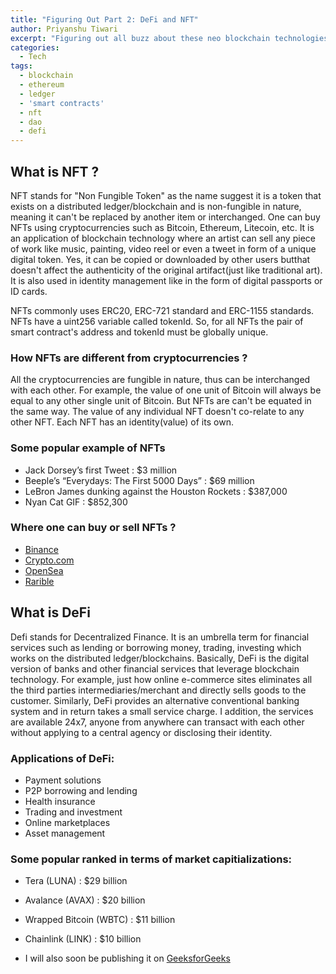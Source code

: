 ```yaml
---
title: "Figuring Out Part 2: DeFi and NFT"
author: Priyanshu Tiwari
excerpt: "Figuring out all buzz about these neo blockchain technologies. Evaluating their present and future(if there is one)."
categories:
  - Tech
tags:
  - blockchain
  - ethereum
  - ledger
  - 'smart contracts'
  - nft
  - dao
  - defi
---
```


## What is NFT ?

NFT stands for "Non Fungible Token" as the name suggest it is a token that exists on a distributed ledger/blockchain and is non-fungible in nature, meaning it can't be replaced by another item or interchanged. One can buy NFTs using cryptocurrencies such as Bitcoin, Ethereum, Litecoin, etc. It is an application of blockchain technology where an artist can sell any piece of work like music, painting, video reel or even a tweet in form of a unique digital token. Yes, it can be copied or downloaded by other users butthat doesn't affect the authenticity of the original artifact(just like traditional art). It is also used in identity management like in the form of digital passports or ID cards. 

NFTs commonly uses ERC20,  ERC-721 standard  and ERC-1155 standards. NFTs have a uint256 variable called tokenId. So, for all NFTs the pair of smart contract's address and tokenId must be globally unique.

### How NFTs are different from cryptocurrencies ?

All the cryptocurrencies are fungible in nature, thus can be interchanged with each other. For example, the value of one unit of Bitcoin will always be equal to any other single unit of Bitcoin. But NFTs are can't be equated in the same way. The value of any individual NFT doesn't co-relate to any other NFT. Each NFT has an identity(value) of its own.

### Some popular example of NFTs

* Jack Dorsey’s first Tweet :  $3 million
* Beeple’s “Everydays: The First 5000 Days” : $69 million
* LeBron James dunking against the Houston Rockets : $387,000
* Nyan Cat GIF : $852,300

### Where one can buy or sell NFTs ?

* [Binance](https://www.binance.com/en/nft/marketplace)
* [Crypto.com](https://crypto.com/nft/marketplace)
* [OpenSea](https://opensea.io/)
* [Rarible](https://rarible.com/)

## What is DeFi

Defi stands for Decentralized Finance. It is an umbrella term for financial services such as lending or borrowing money, trading, investing which works on the distributed ledger/blockchains. Basically, DeFi is the digital version of banks and other financial services that leverage blockchain technology. For example, just how online e-commerce sites eliminates all the third parties intermediaries/merchant and directly sells goods to the customer. Similarly, DeFi provides an alternative conventional banking system and in return takes a small service charge. I addition, the services are available 24x7, anyone from anywhere can transact with each other without applying to a central agency or disclosing their identity.

### Applications of DeFi:

* Payment solutions
* P2P borrowing and lending
* Health insurance
* Trading and investment
* Online marketplaces
* Asset management

### Some popular ranked in terms of market capitializations:

* Tera (LUNA) : $29 billion
* Avalance (AVAX) :  $20 billion
* Wrapped Bitcoin (WBTC) : $11 billion
* Chainlink (LINK) : $10 billion

* I will also soon be publishing it on [GeeksforGeeks](https://www.geeksforgeeks.org/)